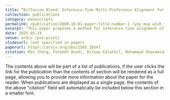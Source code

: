 ```yaml
---
title: “Diffusion Blend: Inference-Time Multi-Preference Alignment for Diffusion Models”
collection: publications
category: manuscripts
permalink: /publication/2009-10-01-paper-title-number-1 (you may wish to update this date)
excerpt: ‘This paper proposes a method for inference-time alignment of diffusion models to multiple, possibly conflicting, user-specified preferences (rewards) without additional fine-tuning.’
date: 2025-05-24
venue: arXiv (pre‐print)
slidesurl: (not specified in paper)
paperurl: https://arxiv.org/abs/2505.18547
citation: Min Cheng, Fatemeh Doudi, Dileep Kalathil, Mohammad Ghavamzadeh, Panganamala R. Kumar. (2025). “Diffusion Blend: Inference-Time Multi-Preference Alignment for Diffusion Models.” arXiv:2505.18547.
---
```


The contents above will be part of a list of publications, if the user clicks the link for the publication than the contents of section will be rendered as a full page, allowing you to provide more information about the paper for the reader. When publications are displayed as a single page, the contents of the above "citation" field will automatically be included below this section in a smaller font.
